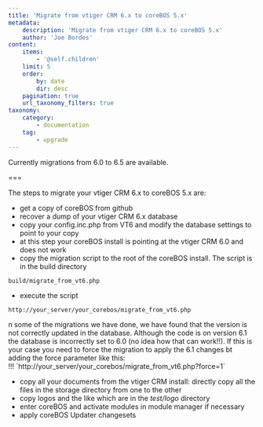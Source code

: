 ```yaml
---
title: 'Migrate from vtiger CRM 6.x to coreBOS 5.x'
metadata:
    description: 'Migrate from vtiger CRM 6.x to coreBOS 5.x'
    author: 'Joe Bordes'
content:
    items:
        - '@self.children'
    limit: 5
    order:
        by: date
        dir: desc
    pagination: true
    url_taxonomy_filters: true
taxonomy:
    category:
        - documentation
    tag:
        - upgrade
---
```


<div class="notices blue">
Currently migrations from 6.0 to 6.5 are available.
</div>

===

The steps to migrate your vtiger CRM 6.x to coreBOS 5.x are:

- get a copy of coreBOS from github
- recover a dump of your vtiger CRM 6.x database
- copy your config.inc.php from VT6 and modify the database settings to point to your copy
- at this step your coreBOS install is pointing at the vtiger CRM 6.0 and does not work
- copy the migration script to the root of the coreBOS install. The script is in the build directory
```
build/migrate_from_vt6.php
```
- execute the script
```
http://your_server/your_corebos/migrate_from_vt6.php
```
<div class="notices blue">
n some of the migrations we have done, we have found that the version is not correctly updated in the database. Although the code is on version 6.1 the database is incorrectly set to 6.0 (no idea how that can work!!). If this is your case you need to force the migration to apply the 6.1 changes bt adding the force parameter like this:
</div>
!!! `http://your_server/your_corebos/migrate_from_vt6.php?force=1`

- copy all your documents from the vtiger CRM install: directly copy all the files in the storage directory from one to the other
- copy logos and the like which are in the *test/logo* directory
- enter coreBOS and activate modules in module manager if necessary
- apply coreBOS Updater changesets
